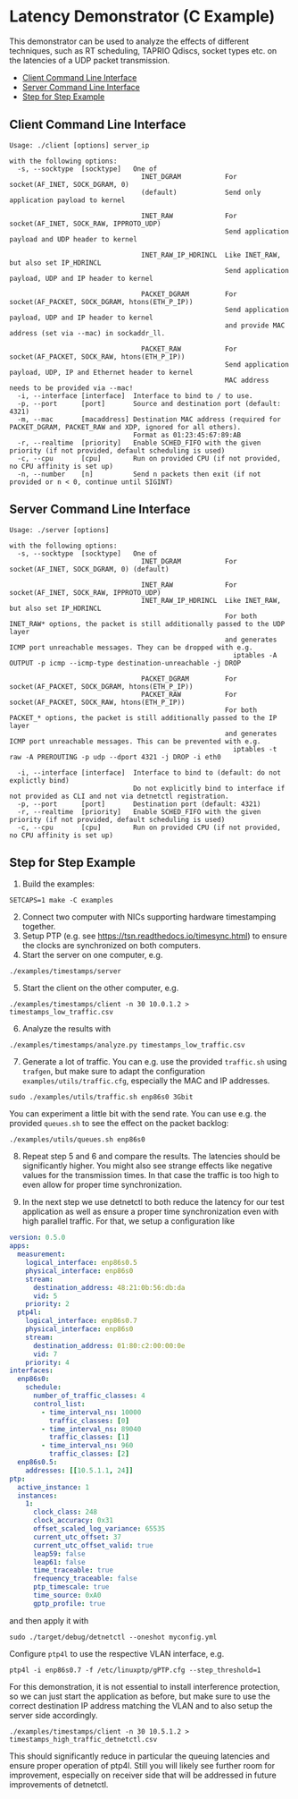 <!--
SPDX-FileCopyrightText: 2023 Linutronix GmbH

SPDX-License-Identifier: 0BSD
-->

# Latency Demonstrator (C Example)

This demonstrator can be used to analyze the effects of different techniques, such as RT scheduling, TAPRIO Qdiscs, socket types etc. on the latencies of a UDP packet transmission.

- [Client Command Line Interface](#client-command-line-interface)
- [Server Command Line Interface](#server-command-line-interface)
- [Step for Step Example](#step-for-step-example)

## Client Command Line Interface

```console
Usage: ./client [options] server_ip

with the following options:
  -s, --socktype  [socktype]   One of
                                 INET_DGRAM           For socket(AF_INET, SOCK_DGRAM, 0)
                                 (default)            Send only application payload to kernel

                                 INET_RAW             For socket(AF_INET, SOCK_RAW, IPPROTO_UDP)
                                                      Send application payload and UDP header to kernel

                                 INET_RAW_IP_HDRINCL  Like INET_RAW, but also set IP_HDRINCL
                                                      Send application payload, UDP and IP header to kernel

                                 PACKET_DGRAM         For socket(AF_PACKET, SOCK_DGRAM, htons(ETH_P_IP))
                                                      Send application payload, UDP and IP header to kernel
                                                      and provide MAC address (set via --mac) in sockaddr_ll.

                                 PACKET_RAW           For socket(AF_PACKET, SOCK_RAW, htons(ETH_P_IP))
                                                      Send application payload, UDP, IP and Ethernet header to kernel
                                                      MAC address needs to be provided via --mac!
  -i, --interface [interface]  Interface to bind to / to use.
  -p, --port      [port]       Source and destination port (default: 4321)
  -m, --mac       [macaddress] Destination MAC address (required for PACKET_DGRAM, PACKET_RAW and XDP, ignored for all others).
                               Format as 01:23:45:67:89:AB
  -r, --realtime  [priority]   Enable SCHED_FIFO with the given priority (if not provided, default scheduling is used)
  -c, --cpu       [cpu]        Run on provided CPU (if not provided, no CPU affinity is set up)
  -n, --number    [n]          Send n packets then exit (if not provided or n < 0, continue until SIGINT)
```

## Server Command Line Interface

```console
Usage: ./server [options]

with the following options:
  -s, --socktype  [socktype]   One of
                                 INET_DGRAM           For socket(AF_INET, SOCK_DGRAM, 0) (default)

                                 INET_RAW             For socket(AF_INET, SOCK_RAW, IPPROTO_UDP)
                                 INET_RAW_IP_HDRINCL  Like INET_RAW, but also set IP_HDRINCL
                                                      For both INET_RAW* options, the packet is still additionally passed to the UDP layer
                                                      and generates ICMP port unreachable messages. They can be dropped with e.g.
                                                        iptables -A OUTPUT -p icmp --icmp-type destination-unreachable -j DROP

                                 PACKET_DGRAM         For socket(AF_PACKET, SOCK_DGRAM, htons(ETH_P_IP))
                                 PACKET_RAW           For socket(AF_PACKET, SOCK_RAW, htons(ETH_P_IP))
                                                      For both PACKET_* options, the packet is still additionally passed to the IP layer
                                                      and generates ICMP port unreachable messages. This can be prevented with e.g.
                                                        iptables -t raw -A PREROUTING -p udp --dport 4321 -j DROP -i eth0

  -i, --interface [interface]  Interface to bind to (default: do not explictly bind)
                               Do not explicitly bind to interface if not provided as CLI and not via detnetctl registration.
  -p, --port      [port]       Destination port (default: 4321)
  -r, --realtime  [priority]   Enable SCHED_FIFO with the given priority (if not provided, default scheduling is used)
  -c, --cpu       [cpu]        Run on provided CPU (if not provided, no CPU affinity is set up)
```

## Step for Step Example

1. Build the examples:

```console
SETCAPS=1 make -C examples
```

2. Connect two computer with NICs supporting hardware timestamping together.
3. Setup PTP (e.g. see <https://tsn.readthedocs.io/timesync.html>) to ensure the clocks are synchronized on both computers.
4. Start the server on one computer, e.g.

```console
./examples/timestamps/server
```

5. Start the client on the other computer, e.g.

```console
./examples/timestamps/client -n 30 10.0.1.2 > timestamps_low_traffic.csv
```

6. Analyze the results with

```console
./examples/timestamps/analyze.py timestamps_low_traffic.csv
```

7. Generate a lot of traffic. You can e.g. use the provided `traffic.sh` using `trafgen`, but make sure to adapt the configuration `examples/utils/traffic.cfg`, especially the MAC and IP addresses.

```console
sudo ./examples/utils/traffic.sh enp86s0 3Gbit
```

   You can experiment a little bit with the send rate. You can use e.g. the provided `queues.sh` to see the effect on the packet backlog:

```console
./examples/utils/queues.sh enp86s0
```

8. Repeat step 5 and 6 and compare the results. The latencies should be significantly higher. You might also see strange effects like negative values for the transmission times. In that case the traffic is too high to even allow for proper time synchronization.

9. In the next step we use detnetctl to both reduce the latency for our test application as well as ensure a proper time synchronization even with high parallel traffic. For that, we setup a configuration like

```yaml
version: 0.5.0
apps:
  measurement:
    logical_interface: enp86s0.5
    physical_interface: enp86s0
    stream:
      destination_address: 48:21:0b:56:db:da
      vid: 5
    priority: 2
  ptp4l:
    logical_interface: enp86s0.7
    physical_interface: enp86s0
    stream:
      destination_address: 01:80:c2:00:00:0e
      vid: 7
    priority: 4
interfaces:
  enp86s0:
    schedule:
      number_of_traffic_classes: 4
      control_list:
        - time_interval_ns: 10000
          traffic_classes: [0]
        - time_interval_ns: 89040
          traffic_classes: [1]
        - time_interval_ns: 960
          traffic_classes: [2]
  enp86s0.5:
    addresses: [[10.5.1.1, 24]]
ptp:
  active_instance: 1
  instances:
    1:
      clock_class: 248
      clock_accuracy: 0x31
      offset_scaled_log_variance: 65535
      current_utc_offset: 37
      current_utc_offset_valid: true
      leap59: false
      leap61: false
      time_traceable: true
      frequency_traceable: false
      ptp_timescale: true
      time_source: 0xA0
      gptp_profile: true
```

and then apply it with

```console
sudo ./target/debug/detnetctl --oneshot myconfig.yml 
```

Configure `ptp4l` to use the respective VLAN interface, e.g.

```console
ptp4l -i enp86s0.7 -f /etc/linuxptp/gPTP.cfg --step_threshold=1
```

For this demonstration, it is not essential to install interference protection, so we can just start the application as before, but make sure to use the correct destination IP address matching the VLAN and to also setup the server side accordingly.

```console
./examples/timestamps/client -n 30 10.5.1.2 > timestamps_high_traffic_detnetctl.csv
```

This should significantly reduce in particular the queuing latencies and ensure proper operation of ptp4l. Still you will likely see further room for improvement, especially on receiver side that will be addressed in future improvements of detnetctl.

